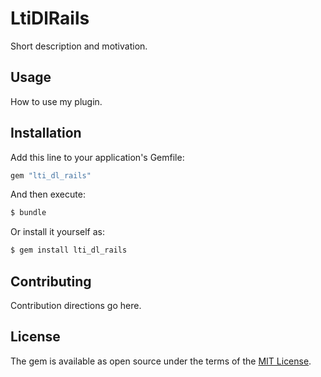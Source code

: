 # LtiDlRails
Short description and motivation.

## Usage
How to use my plugin.

## Installation
Add this line to your application's Gemfile:

```ruby
gem "lti_dl_rails"
```

And then execute:
```bash
$ bundle
```

Or install it yourself as:
```bash
$ gem install lti_dl_rails
```

## Contributing
Contribution directions go here.

## License
The gem is available as open source under the terms of the [MIT License](https://opensource.org/licenses/MIT).
